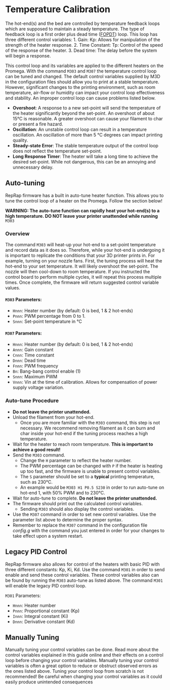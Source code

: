 # Temperature Calibration

The hot-end\(s\) and the bed are controlled by temperature feedback loops which are supposed to maintain a steady temperature. The type of feedback loop is a first order plus dead time \([FOPDT](https://controlguru.com/process-data-dynamic-modeling-and-a-recipe-for-profitable-control/)\) loop. This loop has three different control variables: 1. Gain: Kp: Allows for manipulation of the strength of the heater response. 2. Time Constant: Tp: Control of the speed of the response of the heater. 3. Dead time: The delay before the system will begin a response.

This control loop and its variables are applied to the different heaters on the Promega. With the command `M303` and `M307` the temperature control loop can be tuned and changed. The default control variables supplied by M3D in the configuration files should allow you to print at a stable temperature. However, significant changes to the printing environment, such as room temperature, air-flow or humidity can impact your control loop effectiveness and stability. An improper control loop can cause problems listed below.

* **Overshoot**: A response to a new set-point will send the temperature of the heater significantly beyond the set-point. An overshoot of about 15°C is reasonable. A greater overshoot can cause your filament to char or present a fire hazard. 
* **Oscillation**: An unstable control loop can result in a temperature oscillation. An oscillation of more than 5 °C degrees can impact printing quality.
* **Steady-state Error**: The stable temperature output of the control loop does not reflect the temperature set-point.
* **Long Response Timer**: The heater will take a long time to achieve the desired set-point. While not dangerous, this can be an annoying and unnecessary delay.

## Auto-tuning

RepRap firmware has a built in auto-tune heater function. This allows you to tune the control loop of a heater on the Promega. Follow the section below!

**WARNING: The auto-tune function can rapidly heat your hot-end\(s\) to a high temperature. DO NOT leave your printer unattended while running** `M303`

### Overview

The command `M303` will heat-up your hot-end to a set-point temperature and record data as it does so. Therefore, while your hot-end is undergoing it is important to replicate the conditions that your 3D printer prints in. For example, turning on your nozzle fans. First, the tuning process will heat the hot-end to your set temperature. It will likely overshoot the set-point. The nozzle will then cool-down to room temperature. If you instructed the control board to perform multiple cycles, it will repeat this process multiple times. Once complete, the firmware will return suggested control variable values.

#### `M303` Parameters:

* `Hnnn`: Heater number \(by default: 0 is bed, 1 & 2 hot-ends\)
* `Pnnn`: PWM percentage from 0 to 1.
* `Snnn`: Set-point temperature in °C

#### `M307` Parameters:

* `Hnnn`: Heater number \(by default: 0 is bed, 1 & 2 hot-ends\)
* `Annn`: Gain constant
* `Cnnn`: Time constant
* `Dnnn`: Dead time
* `Fnnn`: PWM frequency
* `Bn`: Bang-bang control enable \(1\)
* `Snnn`: Maximum PWM
* `Vnnn`: Vin at the time of calibration. Allows for compensation of power supply voltage variation.

### Auto-tune Procedure
* **Do not leave the printer unattended.**
* Unload the filament from your hot-end. 
    * Once you are more familiar with the `M303` command, this step is not necessary. We recommend removing filament as it can burn and char inside your hot-end if the tuning process reaches a high temperature.
* Wait for the heater to reach room temperature. **This is important to achieve a good result!**
* Send the `M303` command. 
    * Change the `H` parameter to reflect the heater number. 
    * The PWM percentage can be changed with `P` if the heater is heating up too fast, and the firmware is unable to present control variables. 
    * The `S` parameter should be set to a **typical** printing temperature, such as 230°C. 
    * An example would be `M303 H1 P0.5 S230` in order to run auto-tune on hot-end 1, with 50% PWM and to 230°C.
* Wait for auto-tune to complete. **Do not leave the printer unattended.**
* The firmware should print out the calculated control variables. 
    * Sending `M303` should also display the control variables.
* Use the `M307` command in order to set new control variables. Use the parameter list above to determine the proper syntax. 
* Remember to replace the `M307` command in the configuration file _config.g_ with the command you just entered in order for your changes to take effect upon a system restart.

## Legacy PID Control

RepRap firmware also allows for control of the heaters with basic PID with three different constants: Kp, Ki, Kd. Use the command `M301` in order to send enable and send these control variables. These control variables also can be found by running the `M303` auto-tune as listed above. The command `M301` will enable the legacy PID control loop.

`M301` Parameters:

* `Hnnn`: Heater number
* `Pnnn`: Proportional constant \(Kp\)
* `Innn`: Integral constant \(Ki\)
* `Dnnn`: Derivative constant \(Kd\)

## Manually Tuning

Manually tuning your control variables can be done. Read more about the control variables explained in this guide online and their effects on a control loop before changing your control variables. Manually tuning your control variables is often a great option to reduce or obstruct observed errors as the ones listed above. Tuning your control loop from scratch is not recommended! Be careful when changing your control variables as it could easily produce unintended consequences

